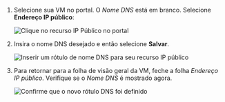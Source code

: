 
1. Selecione sua VM no portal. O *Nome DNS* está em branco. Selecione **Endereço IP público**:
   
   ![Clique no recurso IP Público no portal](./media/virtual-machines-common-portal-create-fqdn/locatePublicIP.PNG)

2. Insira o nome DNS desejado e então selecione **Salvar**.
   
   ![Inserir um rótulo de nome DNS para seu recurso IP público](./media/virtual-machines-common-portal-create-fqdn/dnsNameLabel.PNG)
 

3. Para retornar para a folha de visão geral da VM, feche a folha *Endereço IP público*. Verifique se o *Nome DNS* é mostrado agora.
   
   ![Confirme que o novo rótulo DNS foi definido](./media/virtual-machines-common-portal-create-fqdn/fqdnCreated.PNG)

